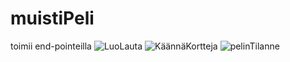 # muistiPeli

toimii end-pointeilla ![LuoLauta](https://github.com/Hertsi/muistiPeli/assets/127840594/e510e2fb-18b3-49b4-87ef-d39a5528827a)
![KäännäKortteja](https://github.com/Hertsi/muistiPeli/assets/127840594/2e2e979f-916f-4312-9744-99e4ae57a6e6)
![pelinTilanne](https://github.com/Hertsi/muistiPeli/assets/127840594/687597fe-b43b-496a-888d-f6596ecd225f)
